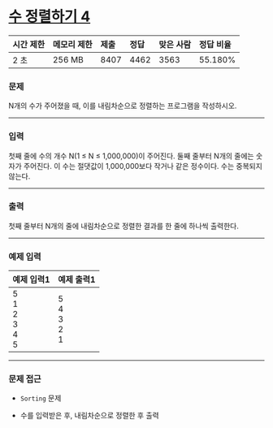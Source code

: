 # [수 정렬하기 4](https://www.acmicpc.net/problem/11931)

<div align = center>

| 시간 제한 | 메모리 제한 | 제출 | 정답 | 맞은 사람 | 정답 비율 |
| :-------- | :---------- | :--- | :--- | :-------- | :-------- |
| 2 초      | 256 MB      | 8407 | 4462 | 3563      | 55.180%   |

</div>

### 문제

N개의 수가 주어졌을 때, 이를 내림차순으로 정렬하는 프로그램을 작성하시오.

---

### 입력

첫째 줄에 수의 개수 N(1 ≤ N ≤ 1,000,000)이 주어진다. 둘째 줄부터 N개의 줄에는 숫자가 주어진다. 이 수는 절댓값이 1,000,000보다 작거나 같은 정수이다. 수는 중복되지 않는다.

---

### 출력

첫째 줄부터 N개의 줄에 내림차순으로 정렬한 결과를 한 줄에 하나씩 출력한다.

---

### 예제 입력

| 예제 입력1                      | 예제 출력1                |
| :------------------------------ | :------------------------ |
| 5<br/>1<br/>2<br/>3<br/>4<br/>5 | 5<br/>4<br/>3<br/>2<br/>1 |

---

### 문제 접근

  - `Sorting` 문제

  - 수를 입력받은 후, 내림차순으로 정렬한 후 출력